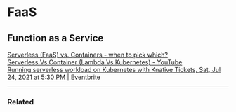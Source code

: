 # FaaS

## Function as a Service

<DT><A HREF="https://www.serverless.com/blog/serverless-faas-vs-containers" ADD_DATE="1626488927" ICON="" >Serverless (FaaS) vs. Containers - when to pick which?</A>
<DT><A HREF="https://www.youtube.com/watch?v=EpW28dvm_qo" ADD_DATE="1626488927" ICON="" >Serverless Vs Container (Lambda Vs Kubernetes) - YouTube</A>
<DT><A HREF="https://www.eventbrite.com/e/running-serverless-workload-on-kubernetes-with-knative-tickets-162340475733" ADD_DATE="1626488927" ICON="" >Running serverless workload on Kubernetes with Knative Tickets, Sat, Jul 24, 2021 at 5:30 PM | Eventbrite</A>

---

### Related
